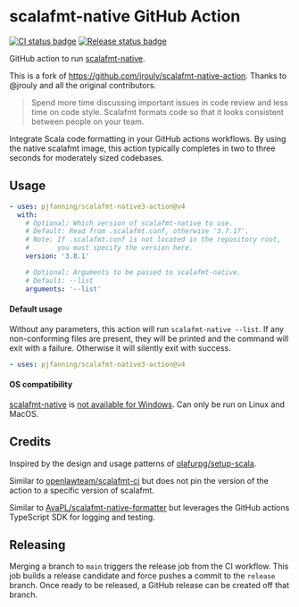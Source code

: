 # scalafmt-native GitHub Action

[![CI status badge](https://github.com/pjfanning/scalafmt-native3-action/actions/workflows/ci.yml/badge.svg)](https://github.com/pjfanning/scalafmt-native3-action/actions/workflows/ci.yml)
[![Release status badge](https://github.com/pjfanning/scalafmt-native3-action/actions/workflows/release.yml/badge.svg)](https://github.com/pjfanning/scalafmt-native3-action/actions/workflows/release.yml)

GitHub action to run [scalafmt-native](https://scalameta.org/scalafmt).

This is a fork of https://github.com/jrouly/scalafmt-native-action. Thanks to @jrouly and all the original contributors.

> Spend more time discussing important issues in code review and less time on code style.
> Scalafmt formats code so that it looks consistent between people on your team.

Integrate Scala code formatting in your GitHub actions workflows.
By using the native scalafmt image, this action typically completes in two to three seconds for moderately sized codebases.

## Usage

```yaml
- uses: pjfanning/scalafmt-native3-action@v4
  with:
    # Optional: Which version of scalafmt-native to use.
    # Default: Read from .scalafmt.conf, otherwise '3.7.17'.
    # Note: If .scalafmt.conf is not located in the repository root,
    #       you must specify the version here.
    version: '3.8.1'

    # Optional: Arguments to be passed to scalafmt-native.
    # Default: --list
    arguments: '--list'
```

#### Default usage

Without any parameters, this action will run `scalafmt-native --list`.
If any non-conforming files are present, they will be printed and the command will exit with a failure.
Otherwise it will silently exit with success.

```yaml
- uses: pjfanning/scalafmt-native3-action@v4
```

#### OS compatibility

[scalafmt-native](https://scalameta.org/scalafmt) is [not available for Windows](https://github.com/scalameta/scalafmt/issues/1569).
Can only be run on Linux and MacOS.

## Credits

Inspired by the design and usage patterns of [olafurpg/setup-scala](https://github.com/olafurpg/setup-scala).

Similar to [openlawteam/scalafmt-ci](https://github.com/openlawteam/scalafmt-ci) but does not pin the version of the action to a specific version of scalafmt.

Similar to [AvaPL/scalafmt-native-formatter](https://github.com/AvaPL/scalafmt-native-formatter) but leverages the GitHub actions TypeScript SDK for logging and testing.

## Releasing

Merging a branch to `main` triggers the release job from the CI workflow.
This job builds a release candidate and force pushes a commit to the `release` branch.
Once ready to be released, a GitHub release can be created off that branch.
